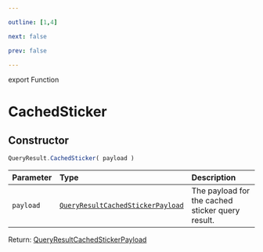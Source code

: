 ```yaml
---

outline: [1,4]

next: false

prev: false

---
```


export Function
# CachedSticker

## Constructor
 ```ts
 QueryResult.CachedSticker( payload )
 ```
 
 | Parameter | Type | Description |
| :--- | :--- | :--- |
| `payload` | [`QueryResultCachedStickerPayload`](../../../interfaces/QueryResultCachedStickerPayload.md) | The payload for the cached sticker query result. |

Return: [QueryResultCachedStickerPayload](../../../interfaces/QueryResultCachedStickerPayload.md)

